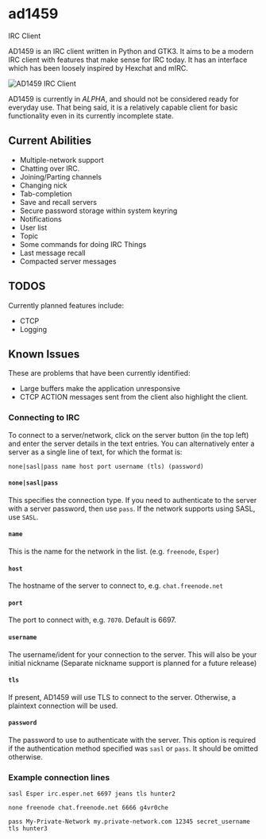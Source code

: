 # ad1459
IRC Client

AD1459 is an IRC client written in Python and GTK3. It aims to be a modern IRC 
client with features that make sense for IRC today. It has an interface which 
has been loosely inspired by Hexchat and mIRC.

![AD1459 IRC Client](https://i.imgur.com/JuIuJY6.png)

AD1459 is currently in _ALPHA_, and should not be considered ready for everyday 
use. That being said, it is a relatively capable client for basic functionality 
even in its currently incomplete state.

## Current Abilities

* Multiple-network support
* Chatting over IRC.
* Joining/Parting channels
* Changing nick
* Tab-completion
* Save and recall servers
* Secure password storage within system keyring
* Notifications
* User list
* Topic
* Some commands for doing IRC Things
* Last message recall
* Compacted server messages


## TODOS

Currently planned features include:

* CTCP
* Logging


## Known Issues

These are problems that have been currently identified:

* Large buffers make the application unresponsive
* CTCP ACTION messages sent from the client also highlight the client.

### Connecting to IRC

To connect to a server/network, click on the server button (in the top left) and
enter the server details in the text entries. You can alternatively enter a 
server as a single line of text, for which the format is:

`none|sasl|pass name host port username (tls) (password)`

#### `none|sasl|pass`

This specifies the connection type. If you need to authenticate to the server 
with a server password, then use `pass`. If the network supports using SASL, use
`SASL`.

#### `name`

This is the name for the network in the list. (e.g. `freenode`, `Esper`)

#### `host`

The hostname of the server to connect to, e.g. `chat.freenode.net`

#### `port`

The port to connect with, e.g. `7070`. Default is 6697.

#### `username` 

The username/ident for your connection to the server. This will also be your 
initial nickname (Separate nickname support is planned for a future release)

#### `tls`

If present, AD1459 will use TLS to connect to the server. Otherwise, a plaintext
connection will be used.

#### `password`

The password to use to authenticate with the server. This option is required if
the authentication method specified was `sasl` or `pass`. It should be omitted
otherwise.

### Example connection lines

`sasl Esper irc.esper.net 6697 jeans tls hunter2`

`none freenode chat.freenode.net 6666 g4vr0che`

`pass My-Private-Network my.private-network.com 12345 secret_username tls hunter3`
